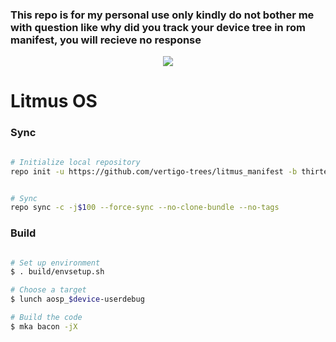 ### This repo is for my personal use only kindly do not bother me with question like why did you track your device tree in rom manifest, you will recieve no response ###

<p align="center">

<img src="https://github.com/litmusos/manifest/blob/thirteen/Litmus.png">

</p>

# Litmus OS #

### Sync ###

```bash

# Initialize local repository
repo init -u https://github.com/vertigo-trees/litmus_manifest -b thirteen

```

```bash

# Sync
repo sync -c -j$100 --force-sync --no-clone-bundle --no-tags

```

### Build ###

```bash

# Set up environment
$ . build/envsetup.sh

# Choose a target
$ lunch aosp_$device-userdebug

# Build the code
$ mka bacon -jX
```
